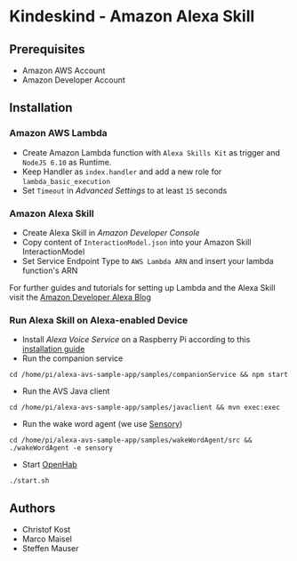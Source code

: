# Kindeskind - Amazon Alexa Skill

## Prerequisites
- Amazon AWS Account
- Amazon Developer Account

## Installation

### Amazon AWS Lambda
- Create Amazon Lambda function with `Alexa Skills Kit` as trigger and `NodeJS 6.10` as Runtime.
- Keep Handler as `index.handler` and add a new role for `lambda_basic_execution` 
- Set `Timeout` in *Advanced Settings* to at least `15` seconds

### Amazon Alexa Skill
- Create Alexa Skill in *Amazon Developer Console*
- Copy content of `InteractionModel.json` into your Amazon Skill InteractionModel
- Set Service Endpoint Type to `AWS Lambda ARN` and insert your lambda function's ARN

For further guides and tutorials for setting up Lambda and the Alexa Skill visit the [Amazon Developer Alexa Blog](https://developer.amazon.com/de/blogs/post/txdjws16kupvko/new-alexa-skills-kit-template:-build-a-trivia-skill-in-under-an-hour)

### Run Alexa Skill on Alexa-enabled Device
- Install *Alexa Voice Service* on a Raspberry Pi according to this [installation guide](https://github.com/alexa/alexa-avs-sample-app/wiki/Raspberry-Pi)
- Run the companion service
```
cd /home/pi/alexa-avs-sample-app/samples/companionService && npm start
```
- Run the AVS Java client
```
cd /home/pi/alexa-avs-sample-app/samples/javaclient && mvn exec:exec
```
- Run the wake word agent (we use [Sensory](https://github.com/Sensory/alexa-rpi))
```
cd /home/pi/alexa-avs-sample-app/samples/wakeWordAgent/src && ./wakeWordAgent -e sensory
```
- Start [OpenHab](../openhab)
``` 
./start.sh
```

## Authors
- Christof Kost
- Marco Maisel
- Steffen Mauser
